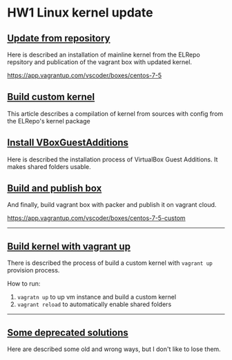 # HW1 Linux kernel update

## [Update from repository](BASE.md)

Here is described an installation of mainline kernel from the ELRepo repsitory and publication of the vagrant box with updated kernel.

https://app.vagrantup.com/vscoder/boxes/centos-7-5

## [Build custom kernel](CUSTOMKERNEL.md)

This article describes a compilation of kernel from sources with config from the ELRepo's kernel package

## [Install VBoxGuestAdditions](GUESTADDITIONS.md)

Here is described the installation process of VirtualBox Guest Additions. It makes shared folders usable.

## [Build and publish box](PACKER.md)

And finally, build vagrant box with packer and publish it on vagrant cloud.

https://app.vagrantup.com/vscoder/boxes/centos-7-5-custom

---

## [Build kernel with vagrant up](VAGRANTPROVISION.md)

There is described the process of build a custom kernel with `vagrant up` provision process.

How to run:
1. `vagratn up` to up vm instance and build a custom kernel
2. `vagrant reload` to automatically enable shared folders

---

## [Some deprecated solutions](DEPRECATED.md)

Here are described some old and wrong ways, but I don't like to lose them.
